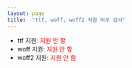 ```yaml
---
layout: page
title:  "ttf, woff, woff2 지원 여부 검사"
---
```


<div id="font-type-list">
    <ul>
        <li>ttf 지원: <span id="ttf" style="color: red;">지원 안 함</span></li>
        <li>woff 지원: <span id="woff" style="color: red;">지원 안 함</span></li>
        <li>woff2 지원: <span id="woff2" style="color: red;">지원 안 함</span></li>
    </ul>
</div>

<script src="/js/ttf.js"></script>
<script src="/js/woff.js"></script>
<script src="/js/woff2.js"></script>
<script>
if (!("FontFace" in window)) {
    document.getElementById('font-type-list').innerHTML = '<p>js <code>FontFace</code> 객체가 없어서 ttf, woff, woff2 지원 여부를 검사하지 못합니다.</p>';
} else {
    if (supportsWoff) {
        var el = document.getElementById('woff');
        el.innerHTML = '지원함';
        el.style.color = 'green';
    }
    if (supportsWoff2) {
        var el = document.getElementById('woff2');
        el.innerHTML = '지원함';
        el.style.color = 'green';
    }
    if (supportsTtf) {
        var el = document.getElementById('ttf');
        el.innerHTML = '지원함';
        el.style.color = 'green';
    }
}
</script>
